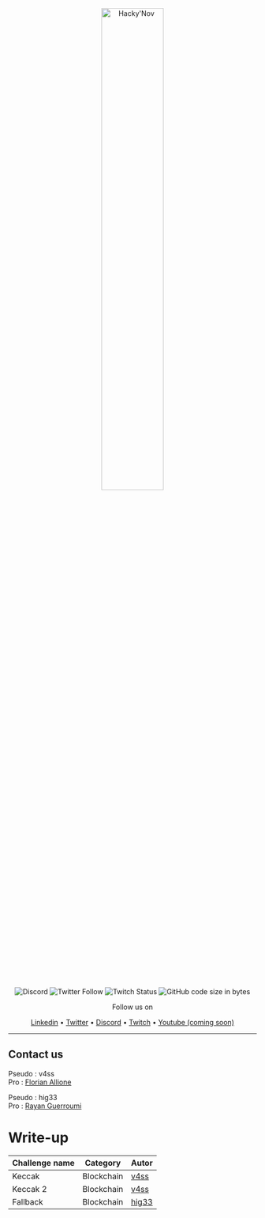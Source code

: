 <div align="center">
  <a href="https://hackynov.fr"><img src="https://i.imgur.com/XGJF8Xu.png" alt="Hacky'Nov" width="50%"></a>
  <br><br>
  
  ![Discord](https://img.shields.io/discord/897766049099956284?label=Discord&style=for-the-badge)
  ![Twitter Follow](https://img.shields.io/twitter/follow/HackyNov?color=%231d9bf0&label=Twitter&style=for-the-badge)
  ![Twitch Status](https://img.shields.io/twitch/status/hackynov?color=%23772ce8&style=for-the-badge)
  ![GitHub code size in bytes](https://img.shields.io/github/languages/code-size/Kur0n33k0/HackyNov_CTFD?color=green&label=size&style=for-the-badge)
  
  <p>Follow us on</p>
  <a href="https://www.linkedin.com/company/hacky-nov/">Linkedin</a>
  •
  <a href="https://twitter.com/HackyNov">Twitter</a>
  •
  <a href="https://discord.gg/JGue7PhV">Discord</a>
  •
  <a href="https://www.twitch.tv/hackynov">Twitch</a>
  •
  <a href="">Youtube (coming soon)</a>
</div>

---

## Contact us

Pseudo : v4ss<br/>
Pro : [Florian Allione](https://www.linkedin.com/in/florian-allione-40879817a/)

Pseudo : hig33<br />
Pro : [Rayan Guerroumi](https://www.linkedin.com/in/rayan-guerroumi-303645193/)

# Write-up

| Challenge name | Category   | Autor                                                           |
| -------------- | ---------- | --------------------------------------------------------------- |
| Keccak         | Blockchain | [v4ss](https://www.linkedin.com/in/florian-allione-40879817a/)  |
| Keccak 2       | Blockchain | [v4ss](https://www.linkedin.com/in/florian-allione-40879817a/)  |
| Fallback       | Blockchain | [hig33](https://www.linkedin.com/in/rayan-guerroumi-303645193/) |
